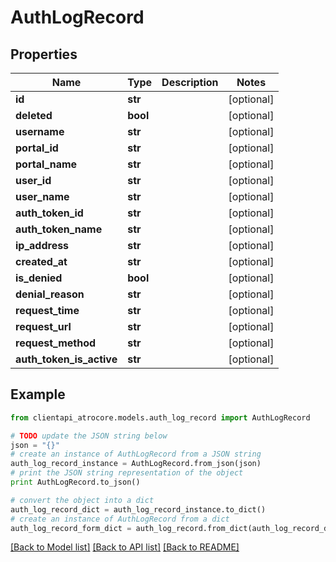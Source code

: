 # AuthLogRecord


## Properties
Name | Type | Description | Notes
------------ | ------------- | ------------- | -------------
**id** | **str** |  | [optional] 
**deleted** | **bool** |  | [optional] 
**username** | **str** |  | [optional] 
**portal_id** | **str** |  | [optional] 
**portal_name** | **str** |  | [optional] 
**user_id** | **str** |  | [optional] 
**user_name** | **str** |  | [optional] 
**auth_token_id** | **str** |  | [optional] 
**auth_token_name** | **str** |  | [optional] 
**ip_address** | **str** |  | [optional] 
**created_at** | **str** |  | [optional] 
**is_denied** | **bool** |  | [optional] 
**denial_reason** | **str** |  | [optional] 
**request_time** | **str** |  | [optional] 
**request_url** | **str** |  | [optional] 
**request_method** | **str** |  | [optional] 
**auth_token_is_active** | **str** |  | [optional] 

## Example

```python
from clientapi_atrocore.models.auth_log_record import AuthLogRecord

# TODO update the JSON string below
json = "{}"
# create an instance of AuthLogRecord from a JSON string
auth_log_record_instance = AuthLogRecord.from_json(json)
# print the JSON string representation of the object
print AuthLogRecord.to_json()

# convert the object into a dict
auth_log_record_dict = auth_log_record_instance.to_dict()
# create an instance of AuthLogRecord from a dict
auth_log_record_form_dict = auth_log_record.from_dict(auth_log_record_dict)
```
[[Back to Model list]](../README.md#documentation-for-models) [[Back to API list]](../README.md#documentation-for-api-endpoints) [[Back to README]](../README.md)


